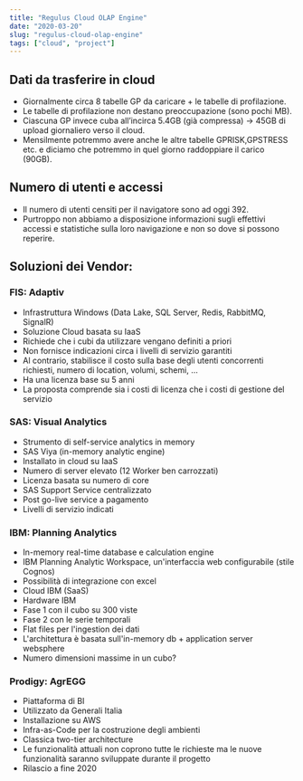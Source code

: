 ```yaml
---
title: "Regulus Cloud OLAP Engine"
date: "2020-03-20"
slug: "regulus-cloud-olap-engine"
tags: ["cloud", "project"]
---
```


## Dati da trasferire in cloud
- Giornalmente circa 8 tabelle GP da caricare + le tabelle di profilazione.  
- Le tabelle di profilazione non destano preoccupazione (sono pochi MB).  
- Ciascuna GP invece cuba all’incirca 5.4GB (già compressa) -> 45GB di upload giornaliero verso il cloud.  
- Mensilmente potremmo avere anche le altre tabelle GPRISK,GPSTRESS etc. e diciamo che potremmo in quel giorno raddoppiare il carico (90GB).

## Numero di utenti e accessi
- Il numero di utenti censiti per il navigatore sono ad oggi 392. 
- Purtroppo non abbiamo a disposizione informazioni sugli effettivi accessi e statistiche sulla loro navigazione e non so dove si possono reperire.  

## Soluzioni dei Vendor:
### FIS: Adaptiv
- Infrastruttura Windows (Data Lake, SQL Server, Redis, RabbitMQ, SignalR)
- Soluzione Cloud basata su IaaS
- Richiede che i cubi da utilizzare vengano definiti a priori
- Non fornisce indicazioni circa i livelli di servizio garantiti
- Al contrario, stabilisce il costo sulla base degli utenti concorrenti richiesti, numero di location, volumi, schemi, ...
- Ha una licenza base su 5 anni
- La proposta comprende sia i costi di licenza che i costi di gestione del servizio

### SAS: Visual Analytics
- Strumento di self-service analytics in memory
- SAS Viya (in-memory analytic engine)
- Installato in cloud su IaaS
- Numero di server elevato (12 Worker ben carrozzati)
- Licenza basata su numero di core
- SAS Support Service centralizzato
- Post go-live service a pagamento
- Livelli di servizio indicati

### IBM: Planning Analytics
- In-memory real-time database e calculation engine
- IBM Planning Analytic Workspace, un'interfaccia web configurabile (stile Cognos)
- Possibilità di integrazione con excel
- Cloud IBM (SaaS)
- Hardware IBM 
- Fase 1 con il cubo su 300 viste
- Fase 2 con le serie temporali
- Flat files per l'ingestion dei dati
- L'architettura è basata sull'in-memory db + application server websphere
- Numero dimensioni massime in un cubo?

### Prodigy: AgrEGG
- Piattaforma di BI
- Utilizzato da Generali Italia
- Installazione su AWS
- Infra-as-Code per la costruzione degli ambienti
- Classica two-tier architecture
- Le funzionalità attuali non coprono tutte le richieste ma le nuove funzionalità saranno sviluppate durante il progetto
- Rilascio a fine 2020
